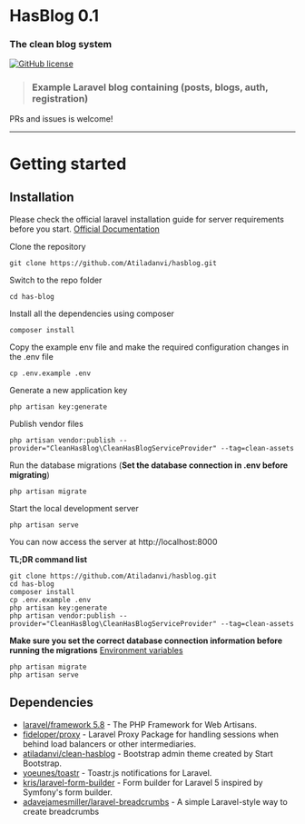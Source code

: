 # HasBlog 0.1

### The clean blog system

[![GitHub license](https://img.shields.io/github/license/gothinkster/laravel-realworld-example-app.svg)](https://raw.githubusercontent.com/gothinkster/laravel-realworld-example-app/master/LICENSE)

> ### Example Laravel blog containing (posts, blogs, auth, registration)

PRs and issues is welcome!

----------

# Getting started

## Installation

Please check the official laravel installation guide for server requirements before you start. [Official Documentation](https://laravel.com/docs/5.8/installation#installation)


Clone the repository

    git clone https://github.com/Atiladanvi/hasblog.git

Switch to the repo folder

    cd has-blog

Install all the dependencies using composer

    composer install

Copy the example env file and make the required configuration changes in the .env file

    cp .env.example .env

Generate a new application key

    php artisan key:generate
    
Publish vendor files

    php artisan vendor:publish --provider="CleanHasBlog\CleanHasBlogServiceProvider" --tag=clean-assets        

Run the database migrations (**Set the database connection in .env before migrating**)

    php artisan migrate

Start the local development server

    php artisan serve

You can now access the server at http://localhost:8000

**TL;DR command list**

    git clone https://github.com/Atiladanvi/hasblog.git
    cd has-blog
    composer install
    cp .env.example .env
    php artisan key:generate
    php artisan vendor:publish --provider="CleanHasBlog\CleanHasBlogServiceProvider" --tag=clean-assets        
    
**Make sure you set the correct database connection information before running the migrations** [Environment variables](#environment-variables)

    php artisan migrate
    php artisan serve

## Dependencies

- [laravel/framework 5.8](https://github.com/kristijanhusak/laravel-form-builder) - The PHP Framework for Web Artisans.
- [fideloper/proxy](https://github.com/fideloper/TrustedProxy) - Laravel Proxy Package for handling sessions when behind load balancers or other intermediaries.
- [atiladanvi/clean-hasblog](https://github.com/blackrockdigital) - Bootstrap admin theme created by Start Bootstrap.
- [yoeunes/toastr](https://github.com/yoeunes/toastr) - Toastr.js notifications for Laravel.
- [kris/laravel-form-builder](https://github.com/kristijanhusak/laravel-form-builder) - Form builder for Laravel 5 inspired by Symfony's form builder.
- [adavejamesmiller/laravel-breadcrumbs](https://github.com/davejamesmiller/laravel-breadcrumbst) - A simple Laravel-style way to create breadcrumbs
